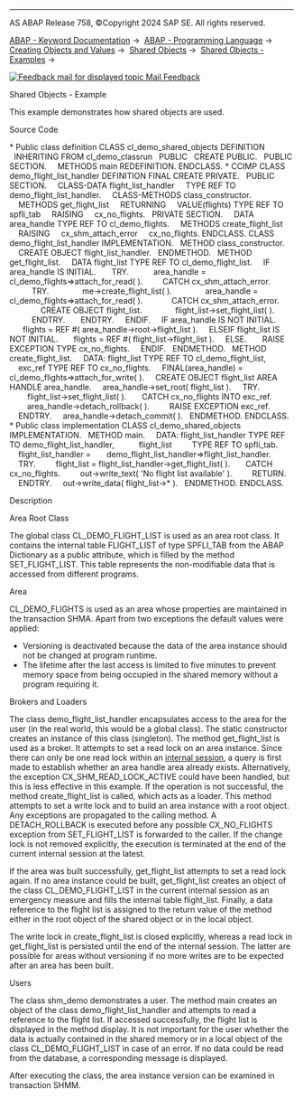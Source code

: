   

* * *

AS ABAP Release 758, ©Copyright 2024 SAP SE. All rights reserved.

[ABAP - Keyword Documentation](https://help.sap.com/doc/abapdocu_latest_index_htm/latest/en-US/abenabap.htm) →  [ABAP - Programming Language](https://help.sap.com/doc/abapdocu_latest_index_htm/latest/en-US/abenabap_reference.htm) →  [Creating Objects and Values](https://help.sap.com/doc/abapdocu_latest_index_htm/latest/en-US/abencreate_objects.htm) →  [Shared Objects](https://help.sap.com/doc/abapdocu_latest_index_htm/latest/en-US/abenabap_shared_objects.htm) →  [Shared Objects - Examples](https://help.sap.com/doc/abapdocu_latest_index_htm/latest/en-US/abenshm_examples_abexas.htm) → 

 [![](Mail.gif?object=Mail.gif "Feedback mail for displayed topic") Mail Feedback](mailto:f1_help@sap.com?subject=Feedback%20on%20ABAP%20Documentation&body=Document:%20Shared%20Objects%20-%20Example%2C%20ABENSHARED_OBJECTS_ABEXA%2C%20758%0D%0A%0D%0AError:%0D%0A%0D%0A%0D%0A%0D%0ASuggestion%20for%20improvement:)

Shared Objects - Example

This example demonstrates how shared objects are used.

Source Code   

\* Public class definition
CLASS cl\_demo\_shared\_objects DEFINITION
  INHERITING FROM cl\_demo\_classrun
  PUBLIC
  CREATE PUBLIC.
  PUBLIC SECTION.
    METHODS main REDEFINITION.
ENDCLASS.
\* CCIMP
CLASS demo\_flight\_list\_handler DEFINITION FINAL CREATE PRIVATE.
  PUBLIC SECTION.
    CLASS-DATA flight\_list\_handler
    TYPE REF TO demo\_flight\_list\_handler.
    CLASS-METHODS class\_constructor.
    METHODS get\_flight\_list
    RETURNING
    VALUE(flights) TYPE REF TO spfli\_tab
    RAISING
    cx\_no\_flights.
  PRIVATE SECTION.
    DATA area\_handle TYPE REF TO cl\_demo\_flights.
    METHODS create\_flight\_list
    RAISING
    cx\_shm\_attach\_error
    cx\_no\_flights.
ENDCLASS.
CLASS demo\_flight\_list\_handler IMPLEMENTATION.
  METHOD class\_constructor.
    CREATE OBJECT flight\_list\_handler.
  ENDMETHOD.
  METHOD get\_flight\_list.
    DATA flight\_list TYPE REF TO cl\_demo\_flight\_list.
    IF area\_handle IS INITIAL.
      TRY.
          area\_handle = cl\_demo\_flights=>attach\_for\_read( ).
        CATCH cx\_shm\_attach\_error.
          TRY.
              me->create\_flight\_list( ).
              area\_handle = cl\_demo\_flights=>attach\_for\_read( ).
            CATCH cx\_shm\_attach\_error.
              CREATE OBJECT flight\_list.
              flight\_list->set\_flight\_list( ).
          ENDTRY.
      ENDTRY.
    ENDIF.
    IF area\_handle IS NOT INITIAL.
      flights = REF #( area\_handle->root->flight\_list ).
    ELSEIF flight\_list IS NOT INITIAL.
      flights = REF #( flight\_list->flight\_list ).
    ELSE.
      RAISE EXCEPTION TYPE cx\_no\_flights.
    ENDIF.
  ENDMETHOD.
  METHOD create\_flight\_list.
    DATA: flight\_list TYPE REF TO cl\_demo\_flight\_list,
    exc\_ref TYPE REF TO cx\_no\_flights.
    FINAL(area\_handle) = cl\_demo\_flights=>attach\_for\_write( ).
    CREATE OBJECT flight\_list AREA HANDLE area\_handle.
    area\_handle->set\_root( flight\_list ).
    TRY.
        flight\_list->set\_flight\_list( ).
      CATCH cx\_no\_flights INTO exc\_ref.
        area\_handle->detach\_rollback( ).
        RAISE EXCEPTION exc\_ref.
    ENDTRY.
    area\_handle->detach\_commit( ).
  ENDMETHOD.
ENDCLASS.
\* Public class implementation
CLASS cl\_demo\_shared\_objects IMPLEMENTATION.
  METHOD main.
    DATA: flight\_list\_handler TYPE REF TO demo\_flight\_list\_handler,
          flight\_list         TYPE REF TO spfli\_tab.
    flight\_list\_handler =
      demo\_flight\_list\_handler=>flight\_list\_handler.
    TRY.
        flight\_list = flight\_list\_handler->get\_flight\_list( ).
      CATCH cx\_no\_flights.
        out->write\_text( 'No flight list available' ).
        RETURN.
    ENDTRY.
    out->write\_data( flight\_list->\* ).
  ENDMETHOD.
ENDCLASS.

Description   

Area Root Class   

The global class CL\_DEMO\_FLIGHT\_LIST is used as an area root class. It contains the internal table FLIGHT\_LIST of type SPFLI\_TAB from the ABAP Dictionary as a public attribute, which is filled by the method SET\_FLIGHT\_LIST. This table represents the non-modifiable data that is accessed from different programs.

Area   

CL\_DEMO\_FLIGHTS is used as an area whose properties are maintained in the transaction SHMA. Apart from two exceptions the default values were applied:

-   Versioning is deactivated because the data of the area instance should not be changed at program runtime.
-   The lifetime after the last access is limited to five minutes to prevent memory space from being occupied in the shared memory without a program requiring it.

Brokers and Loaders   

The class demo\_flight\_list\_handler encapsulates access to the area for the user (in the real world, this would be a global class). The static constructor creates an instance of this class (singleton). The method get\_flight\_list is used as a broker. It attempts to set a read lock on an area instance. Since there can only be one read lock within an [internal session](https://help.sap.com/doc/abapdocu_latest_index_htm/latest/en-US/abeninternal_session_glosry.htm "Glossary Entry"), a query is first made to establish whether an area handle area already exists. Alternatively, the exception CX\_SHM\_READ\_LOCK\_ACTIVE could have been handled, but this is less effective in this example. If the operation is not successful, the method create\_flight\_list is called, which acts as a loader. This method attempts to set a write lock and to build an area instance with a root object. Any exceptions are propagated to the calling method. A DETACH\_ROLLBACK is executed before any possible CX\_NO\_FLIGHTS exception from SET\_FLIGHT\_LIST is forwarded to the caller. If the change lock is not removed explicitly, the execution is terminated at the end of the current internal session at the latest.

If the area was built successfully, get\_flight\_list attempts to set a read lock again. If no area instance could be built, get\_flight\_list creates an object of the class CL\_DEMO\_FLIGHT\_LIST in the current internal session as an emergency measure and fills the internal table flight\_list. Finally, a data reference to the flight list is assigned to the return value of the method either in the root object of the shared object or in the local object.

The write lock in create\_flight\_list is closed explicitly, whereas a read lock in get\_flight\_list is persisted until the end of the internal session. The latter are possible for areas without versioning if no more writes are to be expected after an area has been built.

Users   

The class shm\_demo demonstrates a user. The method main creates an object of the class demo\_flight\_list\_handler and attempts to read a reference to the flight list. If accessed successfully, the flight list is displayed in the method display. It is not important for the user whether the data is actually contained in the shared memory or in a local object of the class CL\_DEMO\_FLIGHT\_LIST in case of an error. If no data could be read from the database, a corresponding message is displayed.

After executing the class, the area instance version can be examined in transaction SHMM.